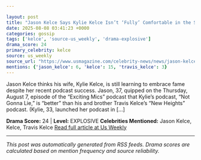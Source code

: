 ```yaml
---

layout: post
title: "Jason Kelce Says Kylie Kelce Isn’t ‘Fully’ Comfortable in the Spotlight"
date: 2025-08-08 03:41:23 +0000
categories: gossip
tags: ['kelce', 'source-us_weekly', 'drama-explosive']
drama_score: 24
primary_celebrity: kelce
source: us_weekly
source_url: "https://www.usmagazine.com/celebrity-news/news/jason-kelce-reveals-kylie-kelce-isnt-fully-comfortable-with-fame/"
mentions: {'jason_kelce': 6, 'kelce': 15, 'travis_kelce': 3}
---
```


Jason Kelce thinks his wife, Kylie Kelce, is still learning to embrace fame despite her recent podcast success. Jason, 37, quipped on the Thursday, August 7, episode of the “Exciting Mics” podcast that Kylie’s podcast, “Not Gonna Lie,” is “better” than his and brother Travis Kelce’s “New Heights” podcast. (Kylie, 33, launched her podcast in […]

**Drama Score:** 24 | **Level:** EXPLOSIVE **Celebrities Mentioned:** Jason Kelce, Kelce, Travis Kelce [Read full article at Us Weekly](https://www.usmagazine.com/celebrity-news/news/jason-kelce-reveals-kylie-kelce-isnt-fully-comfortable-with-fame/)

---

*This post was automatically generated from RSS feeds. Drama scores are calculated based on mention frequency and source reliability.*